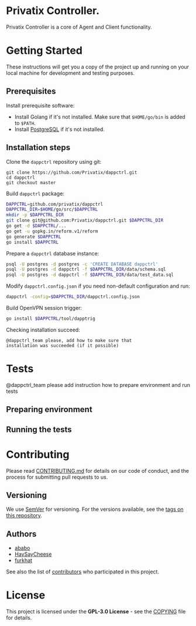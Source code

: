 # Privatix Controller.
Privatix Controller is a core of Agent and Client functionality.

# Getting Started

These instructions will get you a copy of the project up and running on your local machine for development and testing purposes.

## Prerequisites

Install prerequisite software:
* Install Golang if it's not installed. Make sure that `$HOME/go/bin` is added
to `$PATH`.
* Install [PostgreSQL](https://www.postgresql.org/download/) if it's not installed.

## Installation steps

Clone the `dappctrl` repository using git:

```
git clone https://github.com/Privatix/dappctrl.git
cd dappctrl
git checkout master
```

Build `dappctrl` package:

```bash
DAPPCTRL=github.com/privatix/dappctrl
DAPPCTRL_DIR=$HOME/go/src/$DAPPCTRL
mkdir -p $DAPPCTRL_DIR
git clone git@github.com:Privatix/dappctrl.git $DAPPCTRL_DIR
go get -d $DAPPCTRL/...
go get -u gopkg.in/reform.v1/reform
go generate $DAPPCTRL
go install $DAPPCTRL
```

Prepare a `dappctrl` database instance:

```bash
psql -U postgres -d postgres -c 'CREATE DATABASE dappctrl'
psql -U postgres -d dappctrl -f $DAPPCTRL_DIR/data/schema.sql
psql -U postgres -d dappctrl -f $DAPPCTRL_DIR/data/test_data.sql
```

Modify `dappctrl.config.json` if you need non-default configuration and run:

```bash
dappctrl -config=$DAPPCTRL_DIR/dappctrl.config.json
```

Build OpenVPN session trigger:

```bash
go install $DAPPCTRL/tool/dapptrig
```

Checking installation succeed:
```
@dappctrl_team please, add how to make sure that
installation was succeeded (if it possible)
```

# Tests
@dappctrl_team please add instruction how to prepare environment and run tests
## Preparing environment

## Running the tests

# Contributing

Please read [CONTRIBUTING.md](CONTRIBUTING.md) for details on our code of conduct, and the process for submitting pull requests to us.

## Versioning

We use [SemVer](http://semver.org/) for versioning. For the versions available, see the [tags on this repository](https://github.com/Privatix/dapp-somc/tags).

## Authors

* [ababo](https://github.com/ababo)
* [HaySayCheese](https://github.com/HaySayCheese)
* [furkhat](https://github.com/furkhat)

See also the list of [contributors](https://github.com/Privatix/dapp-somc/contributors) who participated in this project.

# License

This project is licensed under the **GPL-3.0 License** - see the [COPYING](COPYING) file for details.
